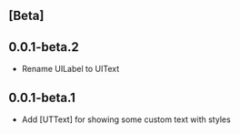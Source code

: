 ## [Beta]

## 0.0.1-beta.2
- Rename UILabel to UIText

## 0.0.1-beta.1
- Add [UTText] for showing some custom text with styles
